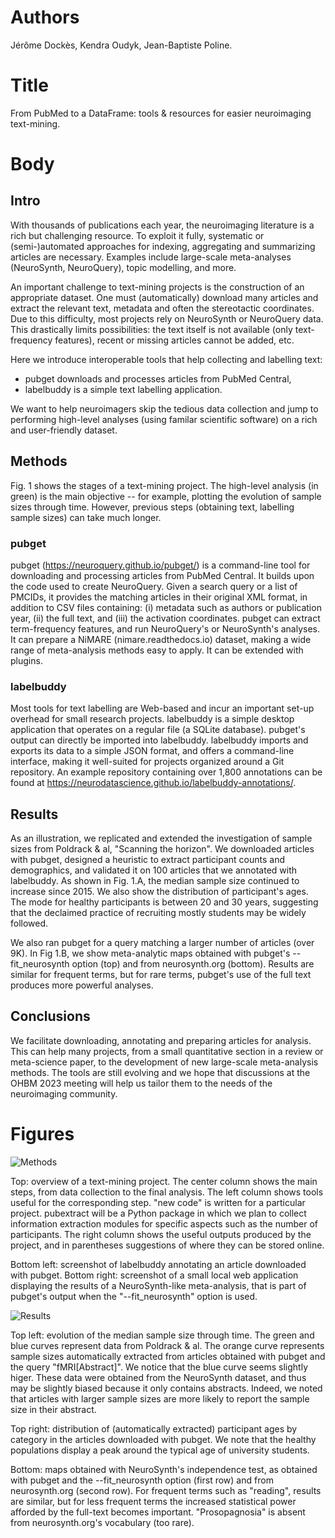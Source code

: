 # Authors

Jérôme Dockès, Kendra Oudyk, Jean-Baptiste Poline.

# Title

From PubMed to a DataFrame: tools & resources for easier neuroimaging text-mining.

# Body

## Intro

With thousands of publications each year, the neuroimaging literature is a rich but challenging resource.
To exploit it fully, systematic or (semi-)automated approaches for indexing, aggregating and summarizing articles are necessary.
Examples include large-scale meta-analyses (NeuroSynth, NeuroQuery), topic modelling, and more.

An important challenge to text-mining projects is the construction of an appropriate dataset.
One must (automatically) download many articles and extract the relevant text, metadata and often the stereotactic coordinates.
Due to this difficulty, most projects rely on NeuroSynth or NeuroQuery data.
This drastically limits possibilities: the text itself is not available (only text-frequency features), recent or missing articles cannot be added, etc.

Here we introduce interoperable tools that help collecting and labelling text:

- pubget downloads and processes articles from PubMed Central,
- labelbuddy is a simple text labelling application.

We want to help neuroimagers skip the tedious data collection and jump to performing high-level analyses (using familar scientific software) on a rich and user-friendly dataset.

## Methods

Fig. 1 shows the stages of a text-mining project.
The high-level analysis (in green) is the main objective -- for example, plotting the evolution of sample sizes through time.
However, previous steps (obtaining text, labelling sample sizes) can take much longer.

### pubget

pubget (https://neuroquery.github.io/pubget/) is a command-line tool for downloading and processing articles from PubMed Central.
It builds upon the code used to create NeuroQuery.
Given a search query or a list of PMCIDs, it provides the matching articles in their original XML format, in addition to CSV files containing: (i) metadata such as authors or publication year, (ii) the full text, and (iii) the activation coordinates.
pubget can extract term-frequency features, and run NeuroQuery's or NeuroSynth's analyses.
It can prepare a NiMARE (nimare.readthedocs.io) dataset, making a wide range of meta-analysis methods easy to apply.
It can be extended with plugins.

### labelbuddy

Most tools for text labelling are Web-based and incur an important set-up overhead for small research projects.
labelbuddy is a simple desktop application that operates on a regular file (a SQLite database).
pubget's output can directly be imported into labelbuddy.
labelbuddy imports and exports its data to a simple JSON format, and offers a command-line interface, making it well-suited for projects organized around a Git repository.
An example repository containing over 1,800 annotations can be found at https://neurodatascience.github.io/labelbuddy-annotations/.

## Results

As an illustration, we replicated and extended the investigation of sample sizes from Poldrack & al, "Scanning the horizon". 
We downloaded articles with pubget, designed a heuristic to extract participant counts and demographics, and validated it on 100 articles that we annotated with labelbuddy.
As shown in Fig. 1.A, the median sample size continued to increase since 2015.
We also show the distribution of participant's ages.
The mode for healthy participants is between 20 and 30 years, suggesting that the declaimed practice of recruiting mostly students may be widely followed.

We also ran pubget for a query matching a larger number of articles (over 9K).
In Fig 1.B, we show meta-analytic maps obtained with pubget's --fit_neurosynth option (top) and from neurosynth.org (bottom).
Results are similar for frequent terms, but for rare terms, pubget's use of the full text produces more powerful analyses.

## Conclusions

We facilitate downloading, annotating and preparing articles for analysis.
This can help many projects, from a small quantitative section in a review or meta-science paper, to the development of new large-scale meta-analysis methods.
The tools are still evolving and we hope that discussions at the OHBM 2023 meeting will help us tailor them to the needs of the neuroimaging community.

# Figures

![Methods](file:figures/figure_1.png "Methods") 

Top: overview of a text-mining project. The center column shows the main steps, from data collection to the final analysis. The left column shows tools useful for the corresponding step. "new code" is written for a particular project. pubextract will be a Python package in which we plan to collect information extraction modules for specific aspects such as the number of participants. The right column shows the useful outputs produced by the project, and in parentheses suggestions of where they can be stored online.

Bottom left: screenshot of labelbuddy annotating an article downloaded with pubget. Bottom right: screenshot of a small local web application displaying the results of a NeuroSynth-like meta-analysis, that is part of pubget's output when the "--fit_neurosynth" option is used.

![Results](file:figures/figure_2.png "Results") 

Top left: evolution of the median sample size through time. The green and blue curves represent data from Poldrack & al. The orange curve represents sample sizes automatically extracted from articles obtained with pubget and the query "fMRI[Abstract]". We notice that the blue curve seems slightly higer. These data were obtained from the NeuroSynth dataset, and thus may be slightly biased because it only contains abstracts. Indeed, we noted that articles with larger sample sizes are more likely to report the sample size in their abstract.

Top right: distribution of (automatically extracted) participant ages by category in the articles downloaded with pubget. We note that the healthy populations display a peak around the typical age of university students.

Bottom: maps obtained with NeuroSynth's independence test, as obtained with pubget and the --fit_neurosynth option (first row) and from neurosynth.org (second row). For frequent terms such as "reading", results are similar, but for less frequent terms the increased statistical power afforded by the full-text becomes important. "Prosopagnosia" is absent from neurosynth.org's vocabulary (too rare). 
